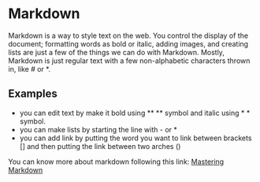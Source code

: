 # Markdown
Markdown is a way to style text on the web. You control the display of the document; formatting words as bold or italic, adding images, and creating lists are just a few of the things we can do with Markdown. Mostly, Markdown is just regular text with a few non-alphabetic characters thrown in, like # or *.
## Examples
- you can edit text by make it bold using ** ** symbol and italic using * * symbol.
- you can make lists by starting the line with - or * 
- you can add link by putting the word you want to link between brackets [] and then putting the link between two arches ()

You can know more about markdown following this link: [Mastering Markdown](https://guides.github.com/features/mastering-markdown/)
